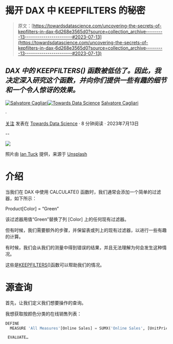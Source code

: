 # 揭开 DAX 中 KEEPFILTERS 的秘密

> 原文：[https://towardsdatascience.com/uncovering-the-secrets-of-kepfilters-in-dax-6d268e3565d0?source=collection_archive---------13-----------------------#2023-07-13](https://towardsdatascience.com/uncovering-the-secrets-of-kepfilters-in-dax-6d268e3565d0?source=collection_archive---------13-----------------------#2023-07-13)

## *DAX 中的 KEEPFILTERS() 函数被低估了。因此，我决定深入研究这个函数，并向你们提供一些有趣的细节和一个令人惊讶的效果。*

[](https://medium.com/@salvatorecagliari?source=post_page-----6d268e3565d0--------------------------------)[![Salvatore Cagliari](../Images/a24b0cefab6e707cfee06cde9e857559.png)](https://medium.com/@salvatorecagliari?source=post_page-----6d268e3565d0--------------------------------)[](https://towardsdatascience.com/?source=post_page-----6d268e3565d0--------------------------------)[![Towards Data Science](../Images/a6ff2676ffcc0c7aad8aaf1d79379785.png)](https://towardsdatascience.com/?source=post_page-----6d268e3565d0--------------------------------) [Salvatore Cagliari](https://medium.com/@salvatorecagliari?source=post_page-----6d268e3565d0--------------------------------)

·

[关注](https://medium.com/m/signin?actionUrl=https%3A%2F%2Fmedium.com%2F_%2Fsubscribe%2Fuser%2F39cccb39e92a&operation=register&redirect=https%3A%2F%2Ftowardsdatascience.com%2Funcovering-the-secrets-of-kepfilters-in-dax-6d268e3565d0&user=Salvatore+Cagliari&userId=39cccb39e92a&source=post_page-39cccb39e92a----6d268e3565d0---------------------post_header-----------) 发表在 [Towards Data Science](https://towardsdatascience.com/?source=post_page-----6d268e3565d0--------------------------------) · 8 分钟阅读 · 2023年7月13日

--

[](https://medium.com/m/signin?actionUrl=https%3A%2F%2Fmedium.com%2F_%2Fbookmark%2Fp%2F6d268e3565d0&operation=register&redirect=https%3A%2F%2Ftowardsdatascience.com%2Funcovering-the-secrets-of-kepfilters-in-dax-6d268e3565d0&source=-----6d268e3565d0---------------------bookmark_footer-----------)![](../Images/d3f91fccfe4690bda82bbb16d3e42861.png)

照片由 [Ian Tuck](https://unsplash.com/@iantuck?utm_source=medium&utm_medium=referral) 提供，来源于 [Unsplash](https://unsplash.com/?utm_source=medium&utm_medium=referral)

# 介绍

当我们在 DAX 中使用 CALCULATE() 函数时，我们通常会添加一个简单的过滤器，如下所示：

Product[Color] = “Green”

该过滤器用值“Green”替换了列 [Color] 上的任何现有过滤器。

但有时候，我们需要额外的步骤，并保留表或列上的现有过滤器，以进行一些有趣的计算。

有时候，我们会从我们的测量中得到错误的结果，并且无法理解为何会发生这种情况。

这些是[KEEPFILTERS()](https://dax.guide/keepfilters/)函数可以帮助我们的情况。

# 源查询

首先，让我们定义我们想要操作的查询。

我想获取按颜色分类的在线销售列表：

```py
DEFINE
  MEASURE 'All Measures'[Online Sales] = SUMX('Online Sales', [UnitPrice]*[SalesQuantity])

 EVALUATE…
```
